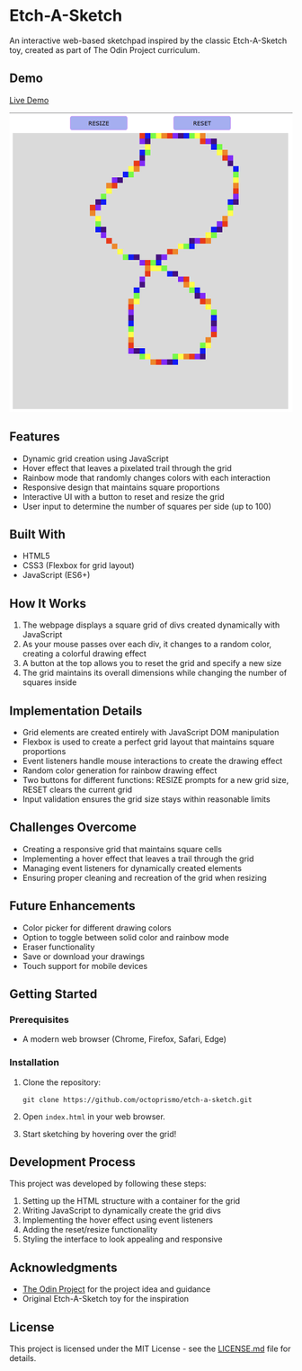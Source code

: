 # Etch-A-Sketch

An interactive web-based sketchpad inspired by the classic Etch-A-Sketch toy, created as part of The Odin Project curriculum.

## Demo

[Live Demo](http://etch-a-sketch.octoprismo.com/)

![Etch-A-Sketch Preview](./screenshot.png)

## Features

- Dynamic grid creation using JavaScript
- Hover effect that leaves a pixelated trail through the grid
- Rainbow mode that randomly changes colors with each interaction
- Responsive design that maintains square proportions
- Interactive UI with a button to reset and resize the grid
- User input to determine the number of squares per side (up to 100)

## Built With

- HTML5
- CSS3 (Flexbox for grid layout)
- JavaScript (ES6+)

## How It Works

1. The webpage displays a square grid of divs created dynamically with JavaScript
2. As your mouse passes over each div, it changes to a random color, creating a colorful drawing effect
3. A button at the top allows you to reset the grid and specify a new size
4. The grid maintains its overall dimensions while changing the number of squares inside

## Implementation Details

- Grid elements are created entirely with JavaScript DOM manipulation
- Flexbox is used to create a perfect grid layout that maintains square proportions
- Event listeners handle mouse interactions to create the drawing effect
- Random color generation for rainbow drawing effect
- Two buttons for different functions: RESIZE prompts for a new grid size, RESET clears the current grid
- Input validation ensures the grid size stays within reasonable limits

## Challenges Overcome

- Creating a responsive grid that maintains square cells
- Implementing a hover effect that leaves a trail through the grid
- Managing event listeners for dynamically created elements
- Ensuring proper cleaning and recreation of the grid when resizing

## Future Enhancements

- Color picker for different drawing colors
- Option to toggle between solid color and rainbow mode
- Eraser functionality
- Save or download your drawings
- Touch support for mobile devices

## Getting Started

### Prerequisites

- A modern web browser (Chrome, Firefox, Safari, Edge)

### Installation

1. Clone the repository:
   ```
   git clone https://github.com/octoprismo/etch-a-sketch.git
   ```

2. Open `index.html` in your web browser.

3. Start sketching by hovering over the grid!

## Development Process

This project was developed by following these steps:

1. Setting up the HTML structure with a container for the grid
2. Writing JavaScript to dynamically create the grid divs
3. Implementing the hover effect using event listeners
4. Adding the reset/resize functionality
5. Styling the interface to look appealing and responsive

## Acknowledgments

- [The Odin Project](https://www.theodinproject.com) for the project idea and guidance
- Original Etch-A-Sketch toy for the inspiration

## License

This project is licensed under the MIT License - see the [LICENSE.md](LICENSE.md) file for details.

